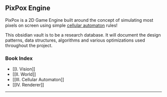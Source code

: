 ## PixPox Engine

PixPox is a 2D Game Engine built around the concept of simulating most pixels on screen using simple [cellular automaton](https://en.wikipedia.org/wiki/Automaton) rules! 

This obsidian vault is to be a research database. It will document the design patterns, data structures, algorithms and various optimizations used throughout the project.

### Book Index
- [[I. Vision]]
- [[II. World]]
- [[III. Cellular Automaton]]
- [[IV. Renderer]]


---
